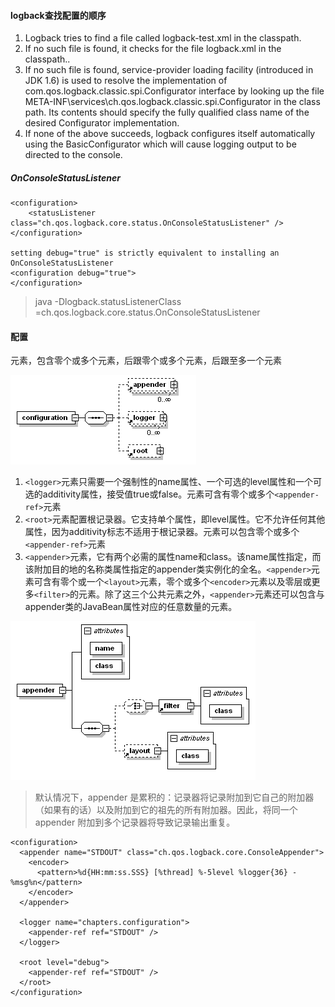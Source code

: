 #### logback查找配置的顺序
1. Logback tries to find a file called logback-test.xml in the classpath.
2. If no such file is found, it checks for the file logback.xml in the classpath..
3. If no such file is found, service-provider loading facility (introduced in JDK 1.6) is used to resolve the implementation of com.qos.logback.classic.spi.Configurator interface by looking up the file META-INF\services\ch.qos.logback.classic.spi.Configurator in the class path. Its contents should specify the fully qualified class name of the desired Configurator implementation.
4. If none of the above succeeds, logback configures itself automatically using the BasicConfigurator which will cause logging output to be directed to the console.
##### OnConsoleStatusListener

```
<configuration>
    <statusListener class="ch.qos.logback.core.status.OnConsoleStatusListener" />
</configuration>

setting debug="true" is strictly equivalent to installing an OnConsoleStatusListener
<configuration debug="true">
</configuration>
```
> java -Dlogback.statusListenerClass =ch.qos.logback.core.status.OnConsoleStatusListener
#### 配置
<configuration>元素，包含零个或多个<appender>元素，后跟零个或多个<logger>元素，后跟至多一个<root>元素

![](img/config.png)
1. `<logger>`元素只需要一个强制性的name属性、一个可选的level属性和一个可选的additivity属性，接受值true或false。<logger>元素可含有零个或多个`<appender-ref>`元素
2. `<root>`元素配置根记录器。它支持单个属性，即level属性。它不允许任何其他属性，因为additivity标志不适用于根记录器。<root>元素可以包含零个或多个`<appender-ref>`元素
3. `<appender>`元素，它有两个必需的属性name和class。该name属性指定，而该附加目的地的名称类属性指定的appender类实例化的全名。`<appender>`元素可含有零个或一个`<layout>`元素，零个或多个`<encoder>`元素以及零层或更多`<filter>`的元素。除了这三个公共元素之外，`<appender>`元素还可以包含与appender类的JavaBean属性对应的任意数量的元素。

![](img/appender.png)
> 默认情况下，appender 是累积的：记录器将记录附加到它自己的附加器（如果有的话）以及附加到它的祖先的所有附加器。因此，将同一个 appender 附加到多个记录器将导致记录输出重复。
```
<configuration>
  <appender name="STDOUT" class="ch.qos.logback.core.ConsoleAppender">
    <encoder>
      <pattern>%d{HH:mm:ss.SSS} [%thread] %-5level %logger{36} - %msg%n</pattern>
    </encoder>
  </appender>

  <logger name="chapters.configuration">
    <appender-ref ref="STDOUT" />
  </logger>

  <root level="debug">
    <appender-ref ref="STDOUT" />
  </root>
</configuration>
```